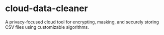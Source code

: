 # cloud-data-cleaner
A privacy-focused cloud tool for encrypting, masking, and securely storing CSV files using customizable algorithms. 
